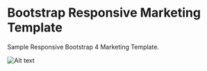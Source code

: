 # Bootstrap Responsive Marketing Template

Sample Responsive Bootstrap 4 Marketing Template.


![Alt text](./assets/images/website_banner.png?raw=true "Welcome to my First Web Portfolio")